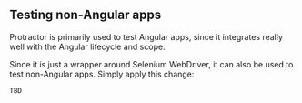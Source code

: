 ##  Testing non-Angular apps

Protractor is primarily used to test Angular apps, since it integrates really well with the Angular lifecycle and scope.

Since it is just a wrapper around Selenium WebDriver, it can also be used to test non-Angular apps. Simply apply this change:

```
TBD
```
